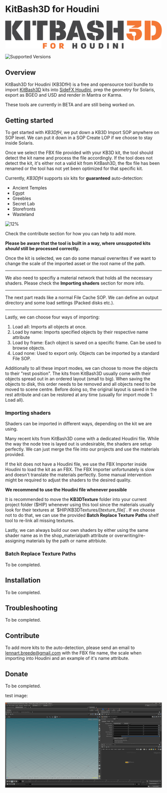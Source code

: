 # KitBash3D for Houdini

![KitBash3D for Houdini](static/kb3d-for-houdini-logo-256px-dark.png "Logo")

![Supported Versions](https://img.shields.io/badge/python-3.7-blue.svg)

## Overview

KitBash3D for Houdini (KB3DfH) is a free and opensource tool bundle to import [KitBash3D](https://kitbash3d.com/) kits into [SideFX Houdini](https://www.sidefx.com/), prep the geometry for Solaris, export as BGEO and USD and render in Mantra or Karma.

These tools are currently in BETA and are still being worked on.

## Getting started

To get started with *KB3DfH*, we put down a KB3D Import SOP anywhere on SOP level. We can put it down in a SOP Create LOP if we choose to stay inside Solaris.

Once we select the FBX file provided with your KB3D kit, the tool should detect the kit name and process the file accordingly. If the tool does not detect the kit, it's either not a valid kit from KitBash3D, the fbx file has been renamed or the tool has not yet been optimized for that specific kit.

Currently, *KB3DfH* supports six kits for **guaranteed** auto-detection:

- Ancient Temples
- Egypt
- Greebles
- Secret Lab
- Storefronts
- Wasteland

![12%](https://progress-bar.dev/12)

Check the contribute section for how you can help to add more.

**Please be aware that the tool is built in a way, where unsuppoted kits *should* still be processed correctly.**

Once the kit is selected, we can do some manual overwrites if we want to change the scale of the imported asset or the root name of the path.

---

We also need to specifiy a material network that holds all the necessary shaders. Please check the **Importing shaders** section for more info.

---

The next part reads like a normal File Cache SOP. We can define an output directory and some load settings (Packed disks etc.).

---

Lastly, we can choose four ways of importing:

1. Load all: Imports all objects at once.
2. Load by name: Imports specified objects by their respective name attribute
3. Load by frame: Each object is saved on a specific frame. Can be used to browse objects.
4. Load none: Used to export only. Objects can be imported by a standard File SOP.

Additionally to all these import modes, we can choose to move the objects to their "rest position". The kits from KitBash3D usually come with their objects spread out in an ordered layout (small to big). When saving the objects to disk, this order needs to be removed and all objects need to be moved to scene centre. Before doing so, the original layout is saved in the rest attribute and can be restored at any time (usually for import mode 1: Load all).

### Importing shaders

Shaders can be imported in different ways, depending on the kit we are using.

Many recent kits from KitBash3D come with a dedicated Houdini file. While the way the node tree is layed out is undesirable, the shaders are setup perfectly. We can just merge the file into our projects and use the materials provided.

If the kit does not have a Houdini file, we use the FBX Importer inside Houdini to load the kit as an FBX. The FBX Importer unfortunately is slow and doesn't translate the materials perfectly. Some manual intervention might be required to adjust the shaders to the desired quality.

**We recommend to use the Houdini file whenever possible**

It is recommended to move the **KB3DTexture** folder into your current project folder ($HIP) whenever using this tool since the materials usually look for their textures at `$HIP/KB3DTextures/[texture_file]`. If we choose not to do that, we can use the provided **Batch Replace Texture Paths** shelf tool to re-link all missing textures.

Lastly, we can always build our own shaders by either using the same shader name as in the shop_materialpath attribute or overwriting/re-assigning materials by the path or name attrbiute.

### Batch Replace Texture Paths

To be completed.

## Installation

To be completed.

## Troubleshooting

To be completed.

## Contribute

To add more kits to the auto-detection, please send an email to lennart.breede@gmail.com with the FBX file name, the scale when importing into Houdini and an example of it's name attribute.

## Donate

To be completed.

test image:

![Test Screenshot](static/test.png "Test screenshot")